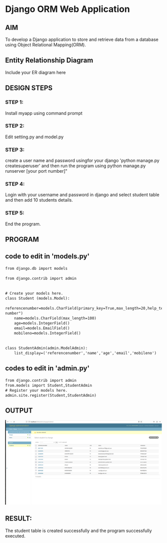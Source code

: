 # Django ORM Web Application

## AIM
To develop a Django application to store and retrieve data from a database using Object Relational Mapping(ORM).

## Entity Relationship Diagram

Include your ER diagram here

## DESIGN STEPS

### STEP 1:
Install myapp using command prompt

### STEP 2:
Edit setting.py and model.py

### STEP 3:

create a user name and password usingfor your django 'python manage.py createsuperuser' and then run the program using python manage.py runserver [your port number]"
### STEP 4:
Login with your username and password in django and select student table and then add 10 students details.
### STEP 5:
End the program. 

## PROGRAM

## code to edit in 'models.py'
```
from django.db import models

from django.contrib import admin


# Create your models here.
class Student (models.Model):
    referencenumber=models.CharField(primary_key=True,max_length=20,help_text="reference number")
    name=models.CharField(max_length=100)
    age=models.IntegerField()
    email=models.EmailField()
    mobileno=models.IntegerField()


class StudentAdmin(admin.ModelAdmin):
    list_display=('referencenumber','name','age','email','mobileno')
```
## codes to edit in 'admin.py'
```
from django.contrib import admin
from.models import Student,StudentAdmin
# Register your models here.
admin.site.register(Student,StudentAdmin)
```

## OUTPUT

![output](./adminoutput.png)


## RESULT:
The student table is created successfully and the program successfully executed.
